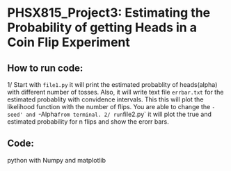 # PHSX815_Project3: Estimating the Probability of getting Heads in a Coin Flip Experiment
## How to run code:
1/ Start with `file1.py` it will print the estimated probablity of heads(alpha) with different number of tosses. Also, it will write text file `errbar.txt` for the estimated probablity with convidence intervals. This this will plot the likelihood function with the number of flips. You are able to change the `-seed' and `-Alpha` from terminal.
2/ run `file2.py` it will plot the true and estimated probability for n flips and show the erorr bars. 
## Code:
python with Numpy and matplotlib
